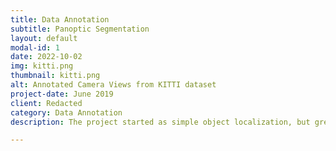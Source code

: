 ```yaml
---
title: Data Annotation
subtitle: Panoptic Segmentation
layout: default
modal-id: 1
date: 2022-10-02
img: kitti.png
thumbnail: kitti.png
alt: Annotated Camera Views from KITTI dataset
project-date: June 2019
client: Redacted
category: Data Annotation
description: The project started as simple object localization, but grew over time organizally into panoptic segmentation. We have annotated hours of videos, meticulously crafting tracks to aid in training for models for real time prediction of object pose and id. (Image credits- KITTI dataset)

---
```

